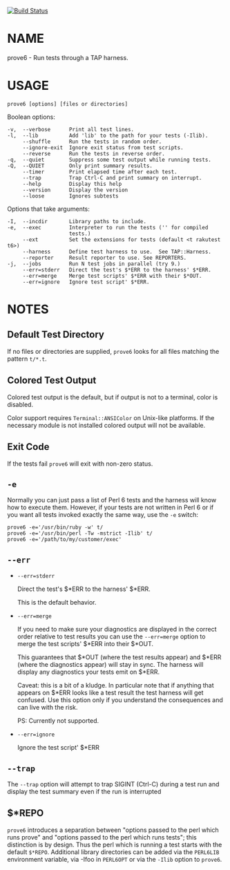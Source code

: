 [![Build Status](https://travis-ci.com/Leont/app-prove6.svg?branch=master)](https://travis-ci.com/Leont/app-prove6)

NAME
====

prove6 - Run tests through a TAP harness.

USAGE
=====

    prove6 [options] [files or directories]

Boolean options:

    -v,  --verbose      Print all test lines.
    -l,  --lib          Add 'lib' to the path for your tests (-Ilib).
         --shuffle      Run the tests in random order.
         --ignore-exit  Ignore exit status from test scripts.
         --reverse      Run the tests in reverse order.
    -q,  --quiet        Suppress some test output while running tests.
    -Q,  --QUIET        Only print summary results.
         --timer        Print elapsed time after each test.
         --trap         Trap Ctrl-C and print summary on interrupt.
         --help         Display this help
         --version      Display the version
         --loose        Ignores subtests

Options that take arguments:

    -I,  --incdir       Library paths to include.
    -e,  --exec         Interpreter to run the tests ('' for compiled
                        tests.)
         --ext          Set the extensions for tests (default <t rakutest t6>)
         --harness      Define test harness to use.  See TAP::Harness.
         --reporter     Result reporter to use. See REPORTERS.
    -j,  --jobs         Run N test jobs in parallel (try 9.)
         --err=stderr   Direct the test's $*ERR to the harness' $*ERR.
         --err=merge    Merge test scripts' $*ERR with their $*OUT.
         --err=ignore   Ignore test script' $*ERR.

NOTES
=====

Default Test Directory
----------------------

If no files or directories are supplied, `prove6` looks for all files matching the pattern `t/*.t`.

Colored Test Output
-------------------

Colored test output is the default, but if output is not to a terminal, color is disabled.

Color support requires `Terminal::ANSIColor` on Unix-like platforms. If the necessary module is not installed colored output will not be available.

Exit Code
---------

If the tests fail `prove6` will exit with non-zero status.

`-e`
----

Normally you can just pass a list of Perl 6 tests and the harness will know how to execute them. However, if your tests are not written in Perl 6 or if you want all tests invoked exactly the same way, use the `-e` switch:

    prove6 -e='/usr/bin/ruby -w' t/
    prove6 -e='/usr/bin/perl -Tw -mstrict -Ilib' t/
    prove6 -e='/path/to/my/customer/exec'

`--err`
-------

  * `--err=stderr`

    Direct the test's $*ERR to the harness' $*ERR.

    This is the default behavior.

  * `--err=merge`

    If you need to make sure your diagnostics are displayed in the correct order relative to test results you can use the `--err=merge` option to merge the test scripts' $*ERR into their $*OUT.

    This guarantees that $*OUT (where the test results appear) and $*ERR (where the diagnostics appear) will stay in sync. The harness will display any diagnostics your tests emit on $*ERR.

    Caveat: this is a bit of a kludge. In particular note that if anything that appears on $*ERR looks like a test result the test harness will get confused. Use this option only if you understand the consequences and can live with the risk.

    PS: Currently not supported.

  * `--err=ignore`

    Ignore the test script' $*ERR

`--trap`
--------

The `--trap` option will attempt to trap SIGINT (Ctrl-C) during a test run and display the test summary even if the run is interrupted

$*REPO
------

`prove6` introduces a separation between "options passed to the perl which runs prove" and "options passed to the perl which runs tests"; this distinction is by design. Thus the perl which is running a test starts with the default `$*REPO`. Additional library directories can be added via the `PERL6LIB` environment variable, via -Ifoo in `PERL6OPT` or via the `-Ilib` option to `prove6`.

